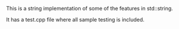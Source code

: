 This is a string implementation of some of the features in std::string.

It has a test.cpp file where all sample testing is included.
